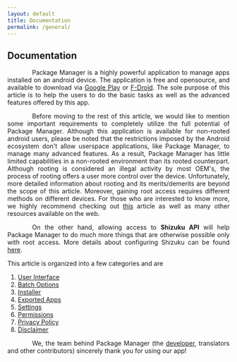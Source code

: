 ```yaml
---
layout: default
title: Documentation
permalink: /general/
---
```


<style>
    tab1 { padding-left: 4em; }
</style>

## Documentation

<p style="text-align: justify;"><tab1>Package Manager is a highly powerful application to manage apps installed on an android device. The application is free and opensource, and available to download via <a href="https://play.google.com/store/apps/details?id=com.smartpack.packagemanager" target="_blank">Google Play</a> or <a href="https://f-droid.org/packages/com.smartpack.packagemanager" target="_blank">F-Droid</a>.  The sole purpose of this article is to help the users to do the basic tasks as well as the advanced features offered by this app.</tab1></p>

<p style="text-align: justify;"><tab1>Before moving to the rest of this article, we would like to mention some important requirements to completely utilize the full potential of Package Manager. Although this application is available for non-rooted android users, please be noted that the restrictions imposed by the Android ecosystem don't allow userspace applications, like Package Manager, to manage many advanced features. As a result, Package Manager has little limited capabilities in a non-rooted environment than its rooted counterpart. Although rooting is considered an illegal activity by most OEM's, the process of rooting offers a user more control over the device. Unfortunately, more detailed information about rooting and its merits/demerits are beyond the scope of this article. Moreover, gaining root access requires different methods on different devices. For those who are interested to know more, we highly recommend checking out <a href="https://smartpack.github.io/android-rooting/" target="_blank">this</a> article as well as many other resources available on the web.</tab1></p>

<p style="text-align: justify;"><tab1>On the other hand, allowing access to <b>Shizuku API</b> will help Package Manager to do much more things that are otherwise possible only with root access. More details about configuring Shizuku can be found <a href="https://shizuku.rikka.app/guide/setup/" target="_blank">here</a>.</tab1></p>


This article is organized into a few categories and are
<ol>
    <li><a href="{{ site.github.url }}/ui/">User Interface</a></li>
    <li><a href="{{ site.github.url }}/batch/">Batch Options</a></li>
    <li><a href="{{ site.github.url }}/sai/">Installer</a></li>
    <li><a href="{{ site.github.url }}/exports/">Exported Apps</a></li>
    <li><a href="{{ site.github.url }}/settings/">Settings</a></li>
    <li><a href="{{ site.github.url }}/permissions/">Permissions</a></li>
    <li><a href="{{ site.github.url }}/privacy-policy/">Privacy Policy</a></li>
    <li><a href="{{ site.github.url }}/disclaimer/">Disclaimer</a></li>
</ol>

<p style="text-align: justify;"><tab1>We, the team behind Package Manager (the <a href="https://play.google.com/store/apps/dev?id=5836199813143882901" target="_blank">developer</a>, translators and other contributors) sincerely thank you for using our app!</tab1></p>
